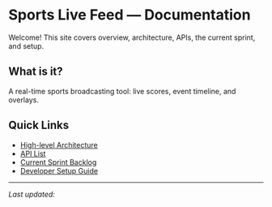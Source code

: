 # Sports Live Feed — Documentation

Welcome! This site covers overview, architecture, APIs, the current sprint, and setup.

## What is it?
A real-time sports broadcasting tool: live scores, event timeline, and overlays.

## Quick Links
- [High-level Architecture](architecture.md)
- [API List](api-list.md)
- [Current Sprint Backlog](sprint-backlog.md)
- [Developer Setup Guide](setup-guide.md)

---
_Last updated: <!-- replace with date -->_
